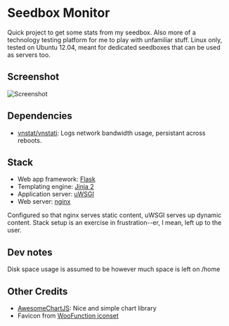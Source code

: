 # Seedbox Monitor

Quick project to get some stats from my seedbox. Also more of a technology testing platform for me to play with unfamiliar stuff. Linux only, tested on Ubuntu 12.04, meant for dedicated seedboxes that can be used as servers too.

## Screenshot
![Screenshot](https://raw.github.com/ionparticle/seedbox/master/monitor/screenshot.png "Screenshot")

## Dependencies

* [vnstat/vnstati](http://humdi.net/vnstat/): Logs network bandwidth usage, persistant across reboots.

## Stack

* Web app framework: [Flask](http://flask.pocoo.org/)
* Templating engine: [Jinja 2](http://jinja.pocoo.org/)
* Application server: [uWSGI](http://projects.unbit.it/uwsgi/)
* Web server: [nginx](http://nginx.org/)

Configured so that nginx serves static content, uWSGI serves up dynamic content. Stack setup is an exercise in frustration--er, I mean, left up to the user.

## Dev notes

Disk space usage is assumed to be however much space is left on /home

## Other Credits

* [AwesomeChartJS](http://cyberpython.github.com/AwesomeChartJS/): Nice and simple chart library
* Favicon from [WooFunction iconset](http://www.woothemes.com/2009/09/woofunction-178-amazing-web-design-icons/)
